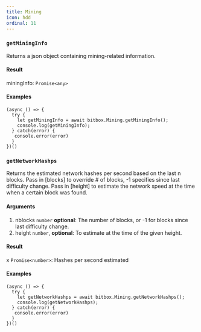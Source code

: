 ```yaml
---
title: Mining
icon: hdd
ordinal: 11
---
```


### `getMiningInfo`

Returns a json object containing mining-related information.

#### Result

miningInfo: `Promise<any>`

#### Examples

    (async () => {
      try {
        let getMiningInfo = await bitbox.Mining.getMiningInfo();
        console.log(getMiningInfo);
      } catch(error) {
       console.error(error)
      }
    })()

### `getNetworkHashps`

Returns the estimated network hashes per second based on the last n blocks. Pass in \[blocks\] to override # of blocks, -1 specifies since last difficulty change. Pass in \[height\] to estimate the network speed at the time when a certain block was found.

#### Arguments

1.  nblocks `number` **optional**: The number of blocks, or -1 for blocks since last difficulty change.
2.  height `number`, **optional**: To estimate at the time of the given height.

#### Result

x `Promise<number>`: Hashes per second estimated

#### Examples

    (async () => {
      try {
        let getNetworkHashps = await bitbox.Mining.getNetworkHashps();
        console.log(getNetworkHashps);
      } catch(error) {
       console.error(error)
      }
    })()
